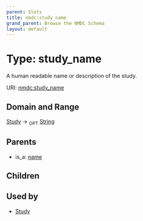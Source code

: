 ```yaml
---
parent: Slots
title: nmdc:study_name
grand_parent: Browse the NMDC Schema
layout: default
---
```


# Type: study_name


A human readable name or description of the study.

URI: [nmdc:study_name](https://microbiomedata/meta/study_name)

## Domain and Range

[Study](Study.md) ->  <sub>OPT</sub> [String](types/String.md)

## Parents

 *  is_a: [name](name.md)

## Children


## Used by

 * [Study](Study.md)
